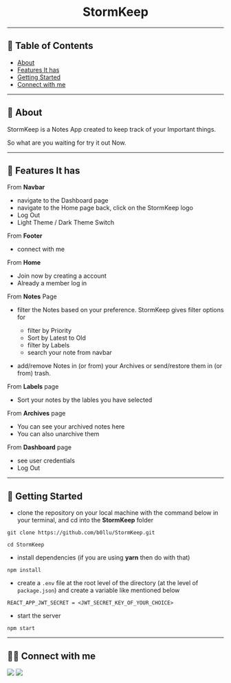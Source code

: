 <div align="center">

# StormKeep

</div>

---

## 📕 Table of Contents

- [About](#-about)
- [Features It has](#-features-it-has)
- [Getting Started](#-getting-started)
- [Connect with me](#-connect-with-me)

---

## 📖 About

StormKeep is a Notes App created to keep track of your Important things.

So what are you waiting for try it out Now.

---

## 🚀 Features It has

From **Navbar**

- navigate to the Dashboard page
- navigate to the Home page back, click on the StormKeep logo
- Log Out
- Light Theme / Dark Theme Switch

From **Footer**

- connect with me

From **Home**

- Join now by creating a account
- Already a member log in

From **Notes** Page

- filter the Notes based on your preference. StormKeep gives filter options for

  - filter by Priority
  - Sort by Latest to Old
  - filter by Labels
  - search your note from navbar

- add/remove Notes in (or from) your Archives or send/restore them in (or from) trash.

From **Labels** page

- Sort your notes by the lables you have selected

From **Archives** page

- You can see your archived notes here
- You can also unarchive them 

From **Dashboard** page

 - see user credentials 
 - Log Out

---

## 🔌 Getting Started

- clone the repository on your local machine with the command below in your terminal, and cd into the **StormKeep** folder

```
git clone https://github.com/b0llu/StormKeep.git

cd StormKeep
```

- install dependencies (if you are using **yarn** then do with that)

```
npm install
```

- create a `.env` file at the root level of the directory (at the level of `package.json`) and create a variable like mentioned below

```
REACT_APP_JWT_SECRET = <JWT_SECRET_KEY_OF_YOUR_CHOICE>
```

- start the server

```
npm start
```

---

## 👨‍💻 Connect with me

<a href="https://twitter.com/TheBestDhruv"><img src="https://img.shields.io/badge/Twitter-1DA1F2?style=for-the-badge&logo=twitter&logoColor=white"/></a>
<a href="https://www.linkedin.com/in/dhruv-samant-4a527b218/"><img src="https://img.shields.io/badge/LinkedIn-0077B5?style=for-the-badge&logo=linkedin&logoColor=white"/></a>